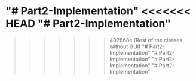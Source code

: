 "# Part2-Implementation" 
<<<<<<< HEAD
"# Part2-Implementation" 
=======
>>>>>>> 402868e (Rest of the classes without GUI)
"# Part2-Implementation" 
"# Part2-Implementation" 
"# Part2-Implementation" 
"# Part2-Implementation" 
